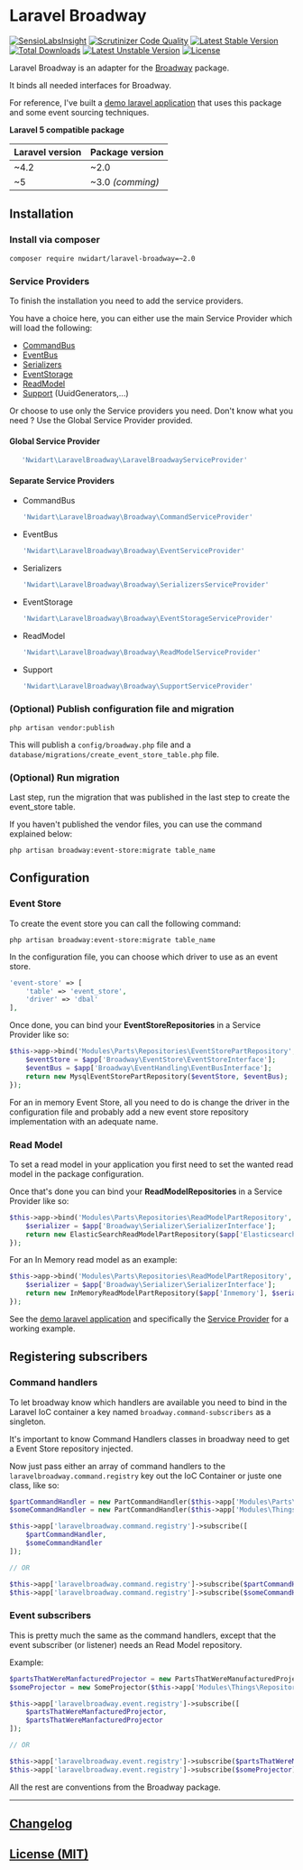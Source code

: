# Laravel Broadway

[![SensioLabsInsight](https://insight.sensiolabs.com/projects/092c1ed2-24a2-4aac-bf91-822dc9df98e4/mini.png)](https://insight.sensiolabs.com/projects/092c1ed2-24a2-4aac-bf91-822dc9df98e4)
[![Scrutinizer Code Quality](https://scrutinizer-ci.com/g/nWidart/Laravel-broadway/badges/quality-score.png?b=master)](https://scrutinizer-ci.com/g/nWidart/Laravel-broadway/?branch=master)
[![Latest Stable Version](https://poser.pugx.org/nwidart/laravel-broadway/version.svg)](https://packagist.org/packages/nwidart/laravel-broadway)
[![Total Downloads](https://poser.pugx.org/nwidart/laravel-broadway/downloads.svg)](https://packagist.org/packages/nwidart/laravel-broadway)
[![Latest Unstable Version](https://poser.pugx.org/nwidart/laravel-broadway/v/unstable.svg)](//packagist.org/packages/nwidart/laravel-broadway)
[![License](https://poser.pugx.org/nwidart/laravel-broadway/license.svg)](https://packagist.org/packages/nwidart/laravel-broadway)

Laravel Broadway is an adapter for the [Broadway](https://github.com/qandidate-labs/broadway/) package.

It binds all needed interfaces for Broadway.

For reference, I've built a [demo laravel application](https://github.com/nWidart/Laravel-Broadway-Demo) that uses this package and some event sourcing techniques. 

**Laravel 5 compatible package**

| Laravel version  | Package version |
| ---------------- | --------------- |
| ~4.2  | ~2.0  |
| ~5  | ~3.0 *(comming)*  |

## Installation

### Install via composer

```
composer require nwidart/laravel-broadway=~2.0
```

### Service Providers

To finish the installation you need to add the service providers. 

You have a choice here, you can either use the main Service Provider which will load the following:
 
- [CommandBus](https://github.com/nWidart/Laravel-broadway/blob/master/src/Nwidart/LaravelBroadway/Broadway/CommandServiceProvider.php)
- [EventBus](https://github.com/nWidart/Laravel-broadway/blob/master/src/Nwidart/LaravelBroadway/Broadway/EventServiceProvider.php)
- [Serializers](https://github.com/nWidart/Laravel-broadway/blob/master/src/Nwidart/LaravelBroadway/Broadway/SerializersServiceProvider.php)
- [EventStorage](https://github.com/nWidart/Laravel-broadway/blob/master/src/Nwidart/LaravelBroadway/Broadway/EventStorageServiceProvider.php)
- [ReadModel](https://github.com/nWidart/Laravel-broadway/blob/master/src/Nwidart/LaravelBroadway/Broadway/ReadModelServiceProvider.php)
- [Support](https://github.com/nWidart/Laravel-broadway/blob/master/src/Nwidart/LaravelBroadway/Broadway/SupportServiceProvider.php) (UuidGenerators,...)

Or choose to use only the Service providers you need. Don't know what you need ? Use the Global Service Provider provided.

#### Global Service Provider
 
 ``` php
    'Nwidart\LaravelBroadway\LaravelBroadwayServiceProvider'
 ```

#### Separate Service Providers
 
 - CommandBus
 
    ``` php
    'Nwidart\LaravelBroadway\Broadway\CommandServiceProvider'
    ```
    
- EventBus

    ``` php
    'Nwidart\LaravelBroadway\Broadway\EventServiceProvider'
    ```

- Serializers

    ``` php
    'Nwidart\LaravelBroadway\Broadway\SerializersServiceProvider'
    ```

- EventStorage

    ``` php
    'Nwidart\LaravelBroadway\Broadway\EventStorageServiceProvider'
    ```

- ReadModel

    ``` php
    'Nwidart\LaravelBroadway\Broadway\ReadModelServiceProvider'
    ```

- Support

    ``` php
    'Nwidart\LaravelBroadway\Broadway\SupportServiceProvider'
    ```

### (Optional) Publish configuration file and migration

```
php artisan vendor:publish
```

This will publish a `config/broadway.php` file and a `database/migrations/create_event_store_table.php` file.


### (Optional) Run migration

Last step, run the migration that was published in the last step to create the event_store table.

If you haven't published the vendor files, you can use the command explained below:

```
php artisan broadway:event-store:migrate table_name
```

## Configuration

### Event Store

To create the event store you can call the following command:

```
php artisan broadway:event-store:migrate table_name
```
In the configuration file, you can choose which driver to use as an event store.

``` php
'event-store' => [
    'table' => 'event_store',
    'driver' => 'dbal'
],
```

Once done, you can bind your **EventStoreRepositories** in a Service Provider like so:

``` php
$this->app->bind('Modules\Parts\Repositories\EventStorePartRepository', function ($app) {
    $eventStore = $app['Broadway\EventStore\EventStoreInterface'];
    $eventBus = $app['Broadway\EventHandling\EventBusInterface'];
    return new MysqlEventStorePartRepository($eventStore, $eventBus);
});
```

For an in memory Event Store, all you need to do is change the driver in the configuration file and probably add a new event store repository implementation with an adequate name.


### Read Model

To set a read model in your application you first need to set the wanted read model in the package configuration. 

Once that's done you can bind your **ReadModelRepositories** in a Service Provider like so:


``` php
$this->app->bind('Modules\Parts\Repositories\ReadModelPartRepository', function ($app) {
    $serializer = $app['Broadway\Serializer\SerializerInterface'];
    return new ElasticSearchReadModelPartRepository($app['Elasticsearch'], $serializer);
});
```

For an In Memory read model as an example:

``` php
$this->app->bind('Modules\Parts\Repositories\ReadModelPartRepository', function ($app) {
    $serializer = $app['Broadway\Serializer\SerializerInterface'];
    return new InMemoryReadModelPartRepository($app['Inmemory'], $serializer);
});
```



See the [demo laravel application](https://github.com/nWidart/Laravel-Broadway-Demo) and specifically the [Service Provider](https://github.com/nWidart/Laravel-Broadway-Demo/blob/master/Modules/Parts/PartServiceProvider.php) for a working example.


## Registering subscribers

### Command handlers

To let broadway know which handlers are available you need to bind in the Laravel IoC container a key named `broadway.command-subscribers` as a singleton. 

It's important to know Command Handlers classes in broadway need to get a Event Store repository injected. 

Now just pass either an array of command handlers to the `laravelbroadway.command.registry` key out the IoC Container or juste one class, like so:


``` php
$partCommandHandler = new PartCommandHandler($this->app['Modules\Parts\Repositories\EventStorePartRepository']);
$someCommandHandler = new PartCommandHandler($this->app['Modules\Things\Repositories\EventStoreSomeRepository']);

$this->app['laravelbroadway.command.registry']->subscribe([
    $partCommandHandler,
    $someCommandHandler
]);

// OR

$this->app['laravelbroadway.command.registry']->subscribe($partCommandHandler);
$this->app['laravelbroadway.command.registry']->subscribe($someCommandHandler);
```

### Event subscribers

This is pretty much the same as the command handlers, except that the event subscriber (or listener) needs an Read Model repository.

Example:

``` php
$partsThatWereManfacturedProjector = new PartsThatWereManufacturedProjector($this->app['Modules\Parts\Repositories\ReadModelPartRepository']);
$someProjector = new SomeProjector($this->app['Modules\Things\Repositories\ReadModelSomeRepository']);

$this->app['laravelbroadway.event.registry']->subscribe([
    $partsThatWereManfacturedProjector,
    $partsThatWereManfacturedProjector
]);

// OR

$this->app['laravelbroadway.event.registry']->subscribe($partsThatWereManfacturedProjector);
$this->app['laravelbroadway.event.registry']->subscribe($someProjector);

```

All the rest are conventions from the Broadway package.




***

## [Changelog](/CHANGELOG.md)
## [License (MIT)](/LICENSE.md)
